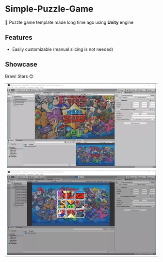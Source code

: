 # Simple-Puzzle-Game
 
:jigsaw: Puzzle game template made long time ago using **Unity** engine

## Features

- Easily customizable (manual slicing is not needed)

## Showcase

Brawl Stars :heart_eyes:

<table>
  <tr>
    <td>
      <img src="./showcase/preview_1.webp" />
    </td>
  </tr>
  <tr>
    <td>
      <img src="./showcase/preview_2.webp" />
    </td>
  </tr>
</table>
